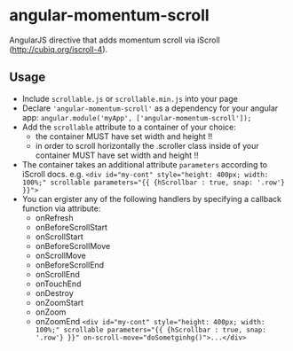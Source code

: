 # angular-momentum-scroll

AngularJS directive that adds momentum scroll via iScroll (http://cubiq.org/iscroll-4).

## Usage

* Include `scrollable.js` or `scrollable.min.js` into your page
* Declare `'angular-momentum-scroll'` as a dependency for your angular app: `angular.module('myApp', ['angular-momentum-scroll']);`
* Add the `scrollable` attribute to a container of your choice:
    * the container MUST have set width and height !!
    * in order to scroll horizontally the .scroller class inside of your container MUST have set width and height !!
* The container takes an additional attribute `parameters` according to iScroll docs. e.g. 
   `<div id="my-cont" style="height: 400px; width: 100%;" scrollable parameters="{{ {hScrollbar : true, snap: '.row'} }}">`
* You can ergister any of the following handlers by specifying a callback function via attribute:
    * onRefresh
    * onBeforeScrollStart
    * onScrollStart
    * onBeforeScrollMove
    * onScrollMove
    * onBeforeScrollEnd
    * onScrollEnd
    * onTouchEnd
    * onDestroy
    * onZoomStart
    * onZoom
    * onZoomEnd
    `<div id="my-cont" style="height: 400px; width: 100%;" scrollable parameters="{{ {hScrollbar : true, snap: '.row'} }}" on-scroll-move="doSometginhg()">...</div>`
